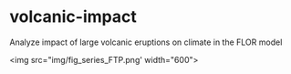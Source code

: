 # volcanic-impact
Analyze impact of large volcanic eruptions on climate in the FLOR model

<img src="img/fig_series_FTP.png' width="600"></img>
